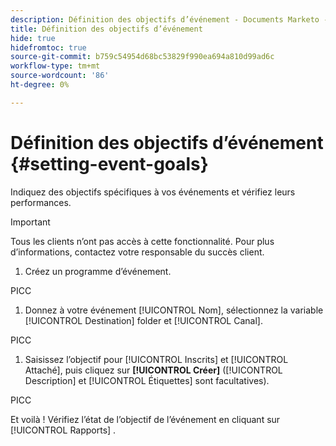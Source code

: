 ```yaml
---
description: Définition des objectifs d’événement - Documents Marketo - Documentation du produit
title: Définition des objectifs d’événement
hide: true
hidefromtoc: true
source-git-commit: b759c54954d68bc53829f990ea694a810d99ad6c
workflow-type: tm+mt
source-wordcount: '86'
ht-degree: 0%

---
```


# Définition des objectifs d’événement {#setting-event-goals}

Indiquez des objectifs spécifiques à vos événements et vérifiez leurs performances.

>[!IMPORTANT]
>Tous les clients n’ont pas accès à cette fonctionnalité. Pour plus d’informations, contactez votre responsable du succès client.

1. Créez un programme d’événement.

PICC

1. Donnez à votre événement [!UICONTROL Nom], sélectionnez la variable [!UICONTROL Destination] folder et [!UICONTROL Canal].

PICC

1. Saisissez l’objectif pour [!UICONTROL Inscrits] et [!UICONTROL Attaché], puis cliquez sur **[!UICONTROL Créer]** ([!UICONTROL Description] et [!UICONTROL Étiquettes] sont facultatives).

PICC

Et voilà ! Vérifiez l’état de l’objectif de l’événement en cliquant sur [!UICONTROL Rapports] .
